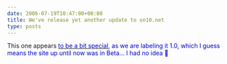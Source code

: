 ```yaml
---
date: 2006-07-19T10:47:00+00:00
title: We've release yet another update to on10.net
type: posts
---
```

This one appears [<font color="#0000cc">to be a bit special](https://on10.net/Forums/Lounge/3962/), as we are labeling it 1.0, which I guess means the site up until now was in Beta... I had no idea 🙂
